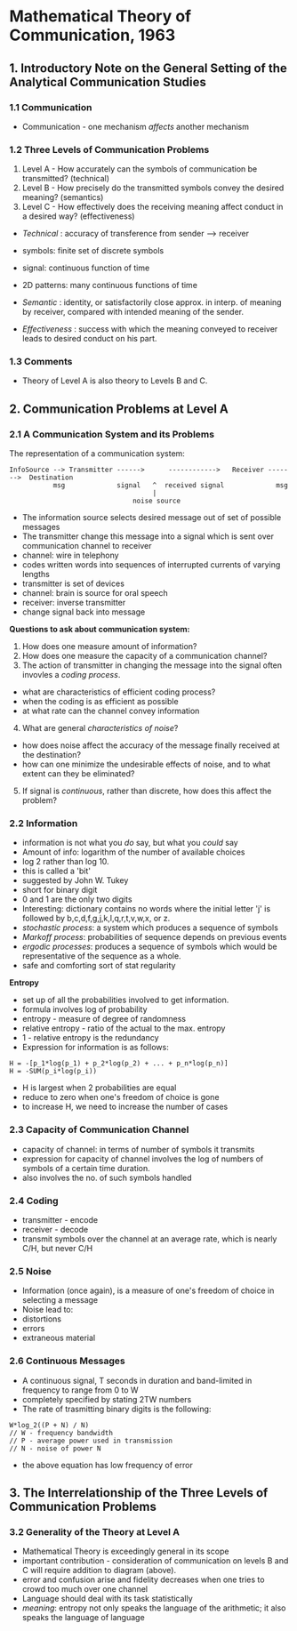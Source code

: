 # Mathematical Theory of Communication, 1963

## 1. Introductory Note on the General Setting of the Analytical Communication Studies

### 1.1 Communication
* Communication - one mechanism _affects_ another mechanism
### 1.2 Three Levels of Communication Problems
1. Level A - How accurately can the symbols of communication be transmitted? (technical)
2. Level B - How precisely do the transmitted symbols convey the desired meaning? (semantics)
3. Level C - How effectively does the receiving meaning affect conduct in a desired way? (effectiveness)  

* _Technical_ : accuracy of transference from sender --> receiver 
 * symbols: finite set of discrete symbols
 * signal: continuous function of time
 * 2D patterns: many continuous functions of time  

* _Semantic_ : identity, or satisfactorily close approx. in interp. of meaning by receiver, compared with intended meaning of the sender.  

* _Effectiveness_ : success with which the meaning conveyed to receiver leads to desired conduct on his part. 

### 1.3 Comments
* Theory of Level A is also theory to Levels B and C.

## 2. Communication Problems at Level A

### 2.1 A Communication System and its Problems
The representation of a communication system:  
```
InfoSource --> Transmitter ------>      ------------>   Receiver ------->  Destination
           msg             signal   ^  received signal             msg
                                    |
                               noise source
```
* The information source selects desired message out of set of possible messages
* The transmitter change this message into a signal which is sent over communication channel to receiver
 * channel: wire in telephony
  * codes written words into sequences of interrupted currents of varying lengths
 * transmitter is set of devices
 * channel: brain is source for oral speech
* receiver: inverse transmitter
 * change signal back into message  

**Questions to ask about communication system:**
1. How does one measure amount of information?  
2. How does one measure the capacity of a communication channel? 
3. The action of transmitter in changing the message into the signal often invovles a _coding process_. 
 * what are characteristics of efficient coding process?
 * when the coding is as efficient as possible
 * at what rate can the channel convey information
4. What are general _characteristics of noise_?
 * how does noise affect the accuracy of the message finally received at the destination?
 * how can one minimize the undesirable effects of noise, and to what extent can they be eliminated?
5. If signal is _continuous_, rather than discrete, how does this affect the problem?

### 2.2 Information
* information is not what you _do_ say, but what you _could_ say
 * Amount of info: logarithm of the number of available choices
  * log 2 rather than log 10.
  * this is called a 'bit'
   * suggested by John W. Tukey
   * short for binary digit
   * 0 and 1 are the only two digits
* Interesting: dictionary contains no words where the initial letter 'j' is followed by b,c,d,f,g,j,k,l,q,r,t,v,w,x, or z.
* _stochastic process_: a system which produces a sequence of symbols 
 * _Markoff process_: probabilities of sequence depends on previous events 
  * _ergodic processes_: produces a sequence of symbols which would be representative of the sequence as a whole. 
   * safe and comforting sort of stat regularity  

**Entropy**  
* set up of all the probabilities involved to get information.
* formula involves log of probability
* entropy - measure of degree of randomness  
* relative entropy - ratio of the actual to the max. entropy
 * 1 - relative entropy is the redundancy
* Expression for information is as follows:
```
H = -[p_1*log(p_1) + p_2*log(p_2) + ... + p_n*log(p_n)]
H = -SUM(p_i*log(p_i))
```
* H is largest when 2 probabilities are equal
* reduce to zero when one's freedom of choice is gone
* to increase H, we need to increase the number of cases

### 2.3 Capacity of Communication Channel
* capacity of channel: in terms of number of symbols it transmits
 * expression for capacity of channel involves the log of numbers of symbols of a certain time duration. 
 * also involves the no. of such symbols handled

### 2.4 Coding
* transmitter - encode 
* receiver - decode
* transmit symbols over the channel at an average rate, which is nearly C/H, but never C/H

### 2.5 Noise
* Information (once again), is a measure of one's freedom of choice in selecting a message
* Noise lead to:
 * distortions
 * errors
 * extraneous material

### 2.6 Continuous Messages
* A continuous signal, T seconds in duration and band-limited in frequency to range from 0 to W
 * completely specified by stating 2TW numbers
* The rate of trasmitting binary digits is the following:
```
W*log_2((P + N) / N)
// W - frequency bandwidth
// P - average power used in transmission
// N - noise of power N
```
* the above equation has low frequency of error  

## 3. The Interrelationship of the Three Levels of Communication Problems

### 3.2 Generality of the Theory at Level A
* Mathematical Theory is exceedingly general in its scope
* important contribution - consideration of communication on levels B and C will require addition to diagram (above).
* error and confusion arise and fidelity decreases when one tries to crowd too much over one channel
* Language should deal with its task statistically
* _meaning_: entropy not only speaks the language of the arithmetic; it also speaks the language of language